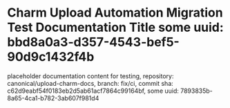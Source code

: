 # Charm Upload Automation Migration Test Documentation Title some uuid: bbd8a0a3-d357-4543-bef5-90d9c1432f4b
 placeholder documentation content for testing,  repository: canonical/upload-charm-docs,  branch: fix/ci,  commit sha: c62d9eabf54f0183eb2d5ab61acf7864c99164bf,  some uuid: 7893835b-8a65-4ca1-b782-3ab607f981d4